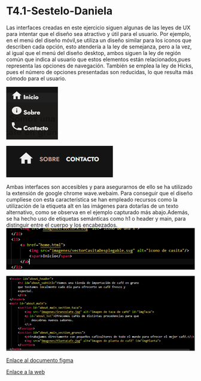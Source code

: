 # T4.1-Sestelo-Daniela
Las interfaces creadas en este ejercicio siguen algunas de las leyes de UX para intentar que el diseño sea atractivo y útil para el usuario. Por ejemplo, en el menú del diseño móvil,se utiliza un diseño similar para los iconos que describen cada opción, esto atendería a la ley de semejanza, pero a la vez, al igual que el menú del diseño desktop, ambos siguen la ley de región común que indica al usuario que estos elementos están relacionados,pues representa las opciones de navegación. También se emplea la ley de Hicks, pues el número de opciones presentadas son reducidas, lo que resulta más cómodo para el usuario.

![ley  de semejanza](imagenesLeyesUX/leySemejanza.png)

![ley de región común](imagenesLeyesUX/leyRegionComun.png)






Ambas interfaces son accesibles y para asegurarnos de ello se ha utilizado la extensión de google chrome wave.webaim. Para conseguir que el diseño cumpliese con esta característica se han empleado recursos como la utilización de la etiqueta alt en las imágenes para dotarlas de un texto alternativo, como se observa en el ejemplo capturado más abajo.Además, se ha hecho uso de etiquetas semánticas como  h1 o header y main, para distinguir entre el cuerpo y los encabezados. 
![uso etiqueta alt](imagenesEjemplosAccesibilidad/imagenEtiquetaAlt.png)

![uso etiquetas semánticas](imagenesEjemplosAccesibilidad/imagenEtiquetaSemantica.png)




[Enlace al documento figma](https://www.figma.com/file/0dUD4ZtkmSN1AnuwT1pbOa/T4.1SesteloDaniela?type=design&mode=design&t=mRS3LgBdBVBZc2O1-1)


[Enlace a la web](https://danielasestelod.github.io)

